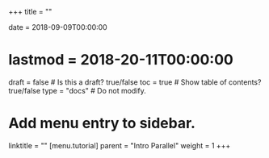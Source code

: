 +++
title = ""

date = 2018-09-09T00:00:00
# lastmod = 2018-20-11T00:00:00

draft = false  # Is this a draft? true/false
toc = true  # Show table of contents? true/false
type = "docs"  # Do not modify.

# Add menu entry to sidebar.
linktitle = ""
[menu.tutorial]
parent = "Intro Parallel"
weight = 1
+++